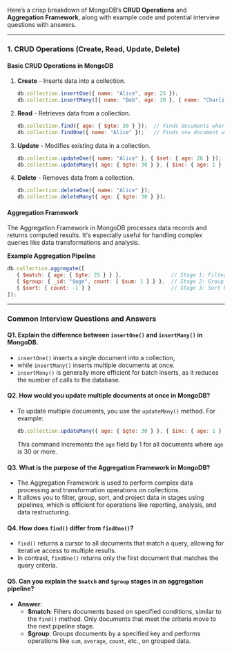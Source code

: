 

Here’s a crisp breakdown of MongoDB’s **CRUD Operations** and **Aggregation Framework**, along with example code and potential interview questions with answers.

---

### 1. CRUD Operations (Create, Read, Update, Delete)

#### Basic CRUD Operations in MongoDB

1. **Create** - Inserts data into a collection.
   ```javascript
   db.collection.insertOne({ name: "Alice", age: 25 });
   db.collection.insertMany([{ name: "Bob", age: 30 }, { name: "Charlie", age: 35 }]);
   ```

2. **Read** - Retrieves data from a collection.
   ```javascript
   db.collection.find({ age: { $gte: 30 } });  // Finds documents where age >= 30
   db.collection.findOne({ name: "Alice" });   // Finds one document with name "Alice"
   ```

3. **Update** - Modifies existing data in a collection.
   ```javascript
   db.collection.updateOne({ name: "Alice" }, { $set: { age: 26 } });
   db.collection.updateMany({ age: { $gte: 30 } }, { $inc: { age: 1 } });
   ```

4. **Delete** - Removes data from a collection.
   ```javascript
   db.collection.deleteOne({ name: "Alice" });
   db.collection.deleteMany({ age: { $gte: 30 } });
   ```

#### Aggregation Framework

The Aggregation Framework in MongoDB processes data records and returns computed results. It's especially useful for handling complex queries like data transformations and analysis.

**Example Aggregation Pipeline**
```javascript
db.collection.aggregate([
   { $match: { age: { $gte: 25 } } },                // Stage 1: Filter documents where age >= 25
   { $group: { _id: "$age", count: { $sum: 1 } } },  // Stage 2: Group by 'age' and count occurrences
   { $sort: { count: -1 } }                          // Stage 3: Sort by count in descending order
]);
```

---

### Common Interview Questions and Answers

#### Q1. **Explain the difference between `insertOne()` and `insertMany()` in MongoDB.**
   - `insertOne()` inserts a single document into a collection, 
   - while `insertMany()` inserts multiple documents at once. 
   - `insertMany()` is generally more efficient for batch inserts, as it reduces the number of calls to the database.

#### Q2. **How would you update multiple documents at once in MongoDB?**
   - To update multiple documents, you use the `updateMany()` method. For example:
     ```javascript
     db.collection.updateMany({ age: { $gte: 30 } }, { $inc: { age: 1 } });
     ```
     This command increments the `age` field by 1 for all documents where `age` is 30 or more.

#### Q3. **What is the purpose of the Aggregation Framework in MongoDB?**
   - The Aggregation Framework is used to perform complex data processing and transformation operations on collections. 
   - It allows you to filter, group, sort, and project data in stages using pipelines, which is efficient for operations like reporting, analysis, and data restructuring.

#### Q4. **How does `find()` differ from `findOne()`?**
   - `find()` returns a cursor to all documents that match a query, allowing for iterative access to multiple results. 
   - In contrast, `findOne()` returns only the first document that matches the query criteria.

#### Q5. **Can you explain the `$match` and `$group` stages in an aggregation pipeline?**
   - **Answer**: 
     - **$match**: Filters documents based on specified conditions, similar to the `find()` method. Only documents that meet the criteria move to the next pipeline stage.
     - **$group**: Groups documents by a specified key and performs operations like `sum`, `average`, `count`, etc., on grouped data.